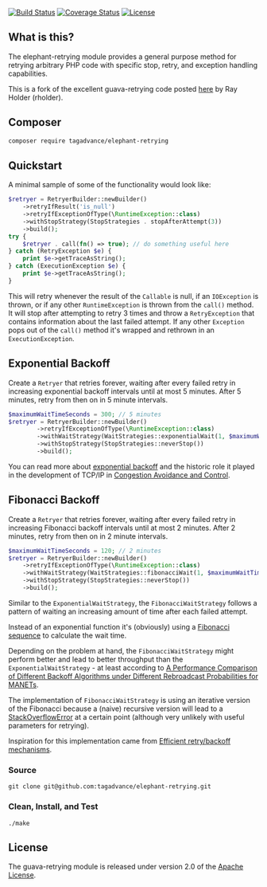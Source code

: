 [![Build Status](https://travis-ci.org/tagadvance/elephant-retrying.svg?branch=master)](https://travis-ci.org/tagadvance/elephant-retrying)
[![Coverage Status](https://coveralls.io/repos/github/tagadvance/elephant-retrying/badge.svg?branch=master)](https://coveralls.io/github/tagadvance/elephant-retrying?branch=master)
[![License](http://img.shields.io/badge/license-apache%202-brightgreen.svg)](https://github.com/tagadvance/elephant-retrying/blob/master/LICENSE)

## What is this?
The elephant-retrying module provides a general purpose method for retrying arbitrary PHP code with specific stop, retry, and exception handling capabilities.

This is a fork of the excellent guava-retrying code posted [here](https://github.com/rholder/guava-retrying) by Ray Holder (rholder).

## Composer
```bash
composer require tagadvance/elephant-retrying
```

## Quickstart
A minimal sample of some of the functionality would look like:

```php
$retryer = RetryerBuilder::newBuilder()
	->retryIfResult('is_null')
	->retryIfExceptionOfType(\RuntimeException::class)
	->withStopStrategy(StopStrategies . stopAfterAttempt(3))
	->build();
try {
	$retryer . call(fn() => true); // do something useful here
} catch (RetryException $e) {
	print $e->getTraceAsString();
} catch (ExecutionException $e) {
	print $e->getTraceAsString();
}
```

This will retry whenever the result of the `Callable` is null, if an `IOException` is thrown, or if any other
`RuntimeException` is thrown from the `call()` method. It will stop after attempting to retry 3 times and throw a
`RetryException` that contains information about the last failed attempt. If any other `Exception` pops out of the
`call()` method it's wrapped and rethrown in an `ExecutionException`.

## Exponential Backoff

Create a `Retryer` that retries forever, waiting after every failed retry in increasing exponential backoff intervals
until at most 5 minutes. After 5 minutes, retry from then on in 5 minute intervals.

```php
$maximumWaitTimeSeconds = 300; // 5 minutes
$retryer = RetryerBuilder::newBuilder()
        ->retryIfExceptionOfType(\RuntimeException::class)
        ->withWaitStrategy(WaitStrategies::exponentialWait(1, $maximumWaitTimeSeconds))
        ->withStopStrategy(StopStrategies::neverStop())
        ->build();
```
You can read more about [exponential backoff](http://en.wikipedia.org/wiki/Exponential_backoff) and the historic role
it played in the development of TCP/IP in [Congestion Avoidance and Control](http://ee.lbl.gov/papers/congavoid.pdf).

## Fibonacci Backoff

Create a `Retryer` that retries forever, waiting after every failed retry in increasing Fibonacci backoff intervals
until at most 2 minutes. After 2 minutes, retry from then on in 2 minute intervals.

```php
$maximumWaitTimeSeconds = 120; // 2 minutes
$retryer = RetryerBuilder::newBuilder()
	->retryIfExceptionOfType(\RuntimeException::class)
	->withWaitStrategy(WaitStrategies::fibonacciWait(1, $maximumWaitTimeSeconds))
	->withStopStrategy(StopStrategies::neverStop())
	->build();
```

Similar to the `ExponentialWaitStrategy`, the `FibonacciWaitStrategy` follows a pattern of waiting an increasing amount
of time after each failed attempt.

Instead of an exponential function it's (obviously) using a
[Fibonacci sequence](https://en.wikipedia.org/wiki/Fibonacci_numbers) to calculate the wait time.

Depending on the problem at hand, the `FibonacciWaitStrategy` might perform better and lead to better throughput than
the `ExponentialWaitStrategy` - at least according to
[A Performance Comparison of Different Backoff Algorithms under Different Rebroadcast Probabilities for MANETs](http://www.comp.leeds.ac.uk/ukpew09/papers/12.pdf).

The implementation of `FibonacciWaitStrategy` is using an iterative version of the Fibonacci because a (naive) recursive
version will lead to a [StackOverflowError](http://docs.oracle.com/javase/7/docs/api/java/lang/StackOverflowError.html)
at a certain point (although very unlikely with useful parameters for retrying).

Inspiration for this implementation came from [Efficient retry/backoff mechanisms](https://paperairoplane.net/?p=640).

### Source
`git clone git@github.com:tagadvance/elephant-retrying.git`

### Clean, Install, and Test
`./make`

## License
The guava-retrying module is released under version 2.0 of the
[Apache License](http://www.apache.org/licenses/LICENSE-2.0).
